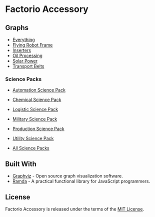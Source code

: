 # Factorio Accessory

## Graphs

-   [Everything](dist/everything.png)
-   [Flying Robot Frame](dist/flying_robot_frame.png)
-   [Inserters](dist/inserters.png)
-   [Oil Processing](dist/oil_processing.png)
-   [Solar Power](dist/solar_power.png)
-   [Transport Belts](dist/transport_belts.png)

### Science Packs

-   [Automation Science Pack](dist/automation_science_pack.png)
-   [Chemical Science Pack](dist/chemical_science_pack.png)
-   [Logistic Science Pack](dist/logistic_science_pack.png)
-   [Military Science Pack](dist/military_science_pack.png)
-   [Production Science Pack](dist/production_science_pack.png)
-   [Utility Science Pack](dist/utility_science_pack.png)

-   [All Science Packs](dist/science_packs.png)

## Built With

-   [Graphviz](https://graphviz.org) - Open source graph visualization software.
-   [Ramda](https://ramdajs.com) - A practical functional library for JavaScript programmers.

## License

Factorio Accessory is released under the terms of the [MIT License](https://github.com/jmthompson2015/factorio-accessory/blob/master/LICENSE).
